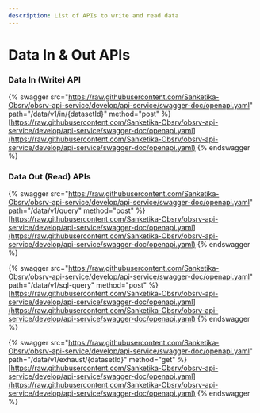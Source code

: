 ```yaml
---
description: List of APIs to write and read data
---
```


# Data In & Out APIs

### Data In (Write) API

{% swagger src="https://raw.githubusercontent.com/Sanketika-Obsrv/obsrv-api-service/develop/api-service/swagger-doc/openapi.yaml" path="/data/v1/in/{datasetId}" method="post" %}
[https://raw.githubusercontent.com/Sanketika-Obsrv/obsrv-api-service/develop/api-service/swagger-doc/openapi.yaml](https://raw.githubusercontent.com/Sanketika-Obsrv/obsrv-api-service/develop/api-service/swagger-doc/openapi.yaml)
{% endswagger %}

### Data Out (Read) APIs

{% swagger src="https://raw.githubusercontent.com/Sanketika-Obsrv/obsrv-api-service/develop/api-service/swagger-doc/openapi.yaml" path="/data/v1/query" method="post" %}
[https://raw.githubusercontent.com/Sanketika-Obsrv/obsrv-api-service/develop/api-service/swagger-doc/openapi.yaml](https://raw.githubusercontent.com/Sanketika-Obsrv/obsrv-api-service/develop/api-service/swagger-doc/openapi.yaml)
{% endswagger %}

{% swagger src="https://raw.githubusercontent.com/Sanketika-Obsrv/obsrv-api-service/develop/api-service/swagger-doc/openapi.yaml" path="/data/v1/sql-query" method="post" %}
[https://raw.githubusercontent.com/Sanketika-Obsrv/obsrv-api-service/develop/api-service/swagger-doc/openapi.yaml](https://raw.githubusercontent.com/Sanketika-Obsrv/obsrv-api-service/develop/api-service/swagger-doc/openapi.yaml)
{% endswagger %}

{% swagger src="https://raw.githubusercontent.com/Sanketika-Obsrv/obsrv-api-service/develop/api-service/swagger-doc/openapi.yaml" path="/data/v1/exhaust/{datasetId}" method="get" %}
[https://raw.githubusercontent.com/Sanketika-Obsrv/obsrv-api-service/develop/api-service/swagger-doc/openapi.yaml](https://raw.githubusercontent.com/Sanketika-Obsrv/obsrv-api-service/develop/api-service/swagger-doc/openapi.yaml)
{% endswagger %}

